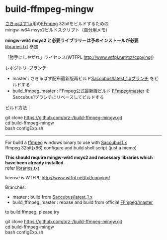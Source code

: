 # build-ffmpeg-mingw

[さきゅばす1.x](https://github.com/Saccubus/Saccubus1.x)用の[FFmpeg](https://github.com/Saccubus/ffmpeg) 32bitをビルドするための  
mingw-w64 msys2ビルドスクリプト（自分用メモ）

__mingw-w64 msys2 と必要ライブラリーは予めインストールが必要__  
[libraries.txt](https://github.com/orz-/build-ffmpeg-mingw/blob/master/libraries.txt) 参照

「勝手にしやがれ」ライセンス(WTFPL http://www.wtfpl.net/txt/copying/)

レポジトリ-ブランチ:

 *  master : さきゅばす配布最新版再ビルド[Saccubus/latest_1.xブランチ](https://github.com/Saccubus/ffmpeg/tree/latest_1.x) をビルドする  
 *  build_ffmpeg_master : FFmpeg公式最新版ビルド [FFmpeg/master](https://github.com/FFmpeg/FFmpeg/tree/master) をSaccubus1ブランチにリベースしてビルドする  

ビルド方法：

git clone https://github.com/orz-/build-ffmpeg-mingw.git  
cd build-ffmpeg-mingw  
bash configExp.sh

----
For build a [ffmpeg](https://github.com/Saccubus/ffmpeg)  windows binary to use with [Saccubus1.x](https://github.com/Saccubus/Saccubus1.x)   
ffmpeg 32bit(x86) configure and build shell script (just a memo)

__This should require mingw-w64 msys2 and necessary libraries
 which have been already installed.__  
 refer [libraries.txt](https://github.com/orz-/build-ffmpeg-mingw/blob/master/libraries.txt)

license is WTFPL http://www.wtfpl.net/txt/copying/

Branches:  
 *  master : build from [Saccubus/latest_1.x](https://github.com/Saccubus/ffmpeg/tree/latest_1.x)  
 *  build_ffmpeg_master : rebase and build from official [FFmpeg/master](https://github.com/FFmpeg/FFmpeg/tree/master)  

to build ffmpeg, please try

git clone https://github.com/orz-/build-ffmpeg-mingw.git  
cd build-ffmpeg-mingw  
bash configExp.sh

